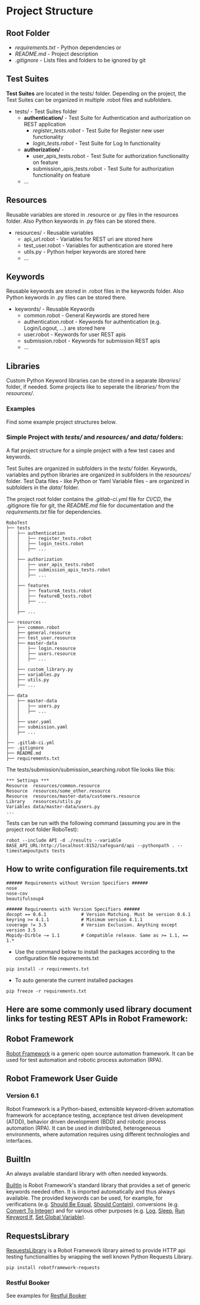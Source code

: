 # Project Structure
## Root Folder

- _requirements.txt_ - Python dependencies or
- _README.md_ - Project description 
- _.gitignore_ - Lists files and folders to be ignored by git

## Test Suites
**Test Suites** are located in the tests/ folder.
Depending on the project, the Test Suites can be organized in multiple .robot files and subfolders.

- tests/ - Test Suites folder
  - **authentication/** - Test Suite for Authentication and authorization on REST application
    - _register_tests.robot_ - Test Suite for Register new user functionality
    - _login_tests.robot_ - Test Suite for Log In functionality
  - **authorization/** - 
    - user_apis_tests.robot - Test Suite for authorization functionality on feature
    - submission_apis_tests.robot - Test Suite for authorization functionality on feature
  - ...

## Resources
Reusable variables are stored in .resource or .py files in the resources folder.
Also Python keywords in .py files can be stored there.

- resources/ - Reusable variables
  - api_url.robot - Variables for REST uri are stored here
  - test_user.robot - Variables for authentication are stored here
  - utils.py - Python helper keywords are stored here
  - ...

## Keywords
Reusable keywords are stored in .robot files in the keywords folder.
Also Python keywords in .py files can be stored there.
- keywords/ - Reusable Keywords
  - common.robot - General Keywords are stored here
  - authentication.robot - Keywords for authentication (e.g. Login/Logout, ...) are stored here
  - user.robot - Keywords for user REST apis
  - submission.robot - Keywords for submission REST apis
  - ...

## Libraries
Custom Python Keyword libraries can be stored in a separate _libraries/_ folder, if needed.
Some projects like to seperate the _libraries/_ from the _resources/_.

### Examples
Find some example project structures below.

### Simple Project with _tests/_ and _resources/_ and _data/_ folders:
A flat project structure for a simple project with a few test cases and keywords.

Test Suites are organized in subfolders in the _tests/_ folder. Keywords, variables and python libraries
are organized in subfolders in the _resources/_ folder. Test Data files - like Python or Yaml Variable 
files - are organized in subfolders in the _data/_ folder.

The project root folder contains the _.gitlab-ci.yml_ file for _CI/CD_, the .gitignore file for git, 
the _README.md_ file for documentation and the _requirements.txt_ file for dependencies.

```
RoboTest
├── tests
│   ├── authentication
│   │   ├── register_tests.robot
│   │   ├── login_tests.robot
│   │   ├── ...
│   │   
│   ├── authorization
│   │   ├── user_apis_tests.robot
│   │   ├── submission_apis_tests.robot
│   │   ├── ...
│   │   
│   ├── features
│   │   ├── featureA_tests.robot
│   │   ├── featureB_tests.robot
│   │   ├── ...
│   │   
│   ├── ...
│   
├── resources
│   ├── common.robot
│   ├── general.resource
│   ├── test_user.resource
│   ├── master-data
│   │   ├── login.resource
│   │   ├── users.resource
│   │   ├── ...
│   │   
│   ├── custom_library.py
│   ├── variables.py
│   ├── utils.py
│   ├── ...
│
├── data
│   ├── master-data
│   │   ├── users.py
│   │   ├── ...
│   │
│   ├── user.yaml
│   ├── submission.yaml
│   ├── ...
│
├── .gitlab-ci.yml
├── .gitignore
├── README.md
├── requirements.txt
```
The tests/submission/submission_searching.robot file looks like this:

```robotframework
*** Settings ***
Resource  resources/common.resource
Resource  resources/some_other.resource
Resource  resources/master-data/customers.resource
Library   resources/utils.py
Variables data/master-data/users.py
...
```

Tests can be run with the following command (assuming you are in the project root folder RoboTest):
```commandline
robot --include API -d ./results --variable BASE_API_URL:http://localhost:8152/safeguard/api --pythonpath . --timestampoutputs tests
```

## How to write configuration file requirements.txt
```text
###### Requirements without Version Specifiers ######
nose
nose-cov
beautifulsoup4

###### Requirements with Version Specifiers ######
docopt == 0.6.1             # Version Matching. Must be version 0.6.1
keyring >= 4.1.1            # Minimum version 4.1.1
coverage != 3.5             # Version Exclusion. Anything except version 3.5
Mopidy-Dirble ~= 1.1        # Compatible release. Same as >= 1.1, == 1.*
```
- Use the command below to install the packages according to the configuration file requirements.txt
```commandline
pip install -r requirements.txt
```
- To auto generate the current installed packages
```commandline
pip freeze -r requirements.txt
```

## Here are some commonly used library document links for testing REST APIs in Robot Framework:

## Robot Framework

[Robot Framework](https://robotframework.org/) is a generic open source automation framework. 
It can be used for test automation and robotic process automation (RPA).


## Robot Framework User Guide
### Version 6.1

Robot Framework is a Python-based, extensible keyword-driven automation framework for acceptance testing,
acceptance test driven development (ATDD), behavior driven development (BDD) and robotic process 
automation (RPA). It can be used in distributed, heterogeneous environments, where automation requires 
using different technologies and interfaces.

## BuiltIn
An always available standard library with often needed keywords.

[BuiltIn](https://robotframework.org/robotframework/latest/libraries/BuiltIn.html) is Robot Framework's standard library
that provides a set of generic keywords needed often. It is imported automatically and thus always available. 
The provided keywords can be used, for example, for verifications (e.g. [Should Be Equal](https://robotframework.org/robotframework/latest/libraries/BuiltIn.html#Should%20Be%20Equal),
[Should Contain](https://robotframework.org/robotframework/latest/libraries/BuiltIn.html#Should%20Contain)), conversions 
(e.g. [Convert To Integer](https://robotframework.org/robotframework/latest/libraries/BuiltIn.html#Convert%20To%20Integer))
and for various other purposes (e.g. [Log](https://robotframework.org/robotframework/latest/libraries/BuiltIn.html#Log),
[Sleep](https://robotframework.org/robotframework/latest/libraries/BuiltIn.html#Sleep),
[Run Keyword If](https://robotframework.org/robotframework/latest/libraries/BuiltIn.html#Run%20Keyword%20If),
[Set Global Variable](https://robotframework.org/robotframework/latest/libraries/BuiltIn.html#Set%20Global%20Variable)).


## RequestsLibrary
[RequestsLibrary](https://docs.robotframework.org/docs/different_libraries/requests) is a Robot Framework library aimed to provide HTTP api testing functionalities by wrapping the well known Python Requests Library.


```text
pip install robotframework-requests
```
### Restful Booker
See examples for [Restful Booker](https://docs.robotframework.org/docs/examples/restfulbooker)